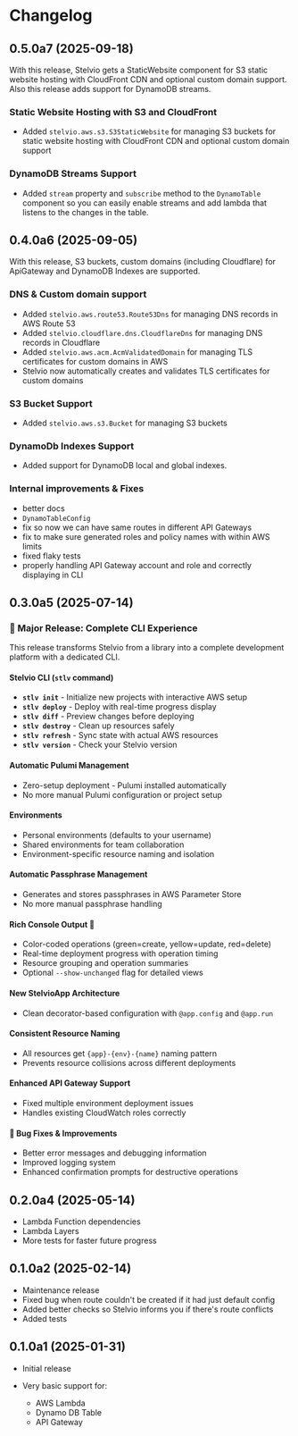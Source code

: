 # Changelog

## 0.5.0a7 (2025-09-18)

With this release, Stelvio gets a StaticWebsite component for S3 static website hosting with CloudFront CDN and optional custom domain support. 
Also this release adds support for DynamoDB streams.

### Static Website Hosting with S3 and CloudFront
- Added `stelvio.aws.s3.S3StaticWebsite` for managing S3 buckets for static website hosting with CloudFront CDN and optional custom domain support

### DynamoDB Streams Support
- Added `stream` property and `subscribe` method to the `DynamoTable` component so you can easily enable streams and add lambda that listens to the 
changes in the table.

## 0.4.0a6 (2025-09-05)

With this release, S3 buckets, custom domains (including Cloudflare) for ApiGateway and DynamoDB Indexes are supported.

### DNS & Custom domain support
- Added `stelvio.aws.route53.Route53Dns` for managing DNS records in AWS Route 53
- Added `stelvio.cloudflare.dns.CloudflareDns` for managing DNS records in Cloudflare
- Added `stelvio.aws.acm.AcmValidatedDomain` for managing TLS certificates for custom domains in AWS
- Stelvio now automatically creates and validates TLS certificates for custom domains

### S3 Bucket Support
- Added `stelvio.aws.s3.Bucket` for managing S3 buckets

### DynamoDb Indexes Support
- Added support for DynamoDB local and global indexes.

### Internal improvements & Fixes
- better docs
- `DynamoTableConfig`
- fix so now we can have same routes in different API Gateways
- fix to make sure generated roles and policy names with within AWS limits
- fixed flaky tests
- properly handling  API Gateway account and role and correctly displaying in CLI 

## 0.3.0a5 (2025-07-14)

### 🎉 Major Release: Complete CLI Experience

This release transforms Stelvio from a library into a complete development 
platform with a dedicated CLI.

#### Stelvio CLI (`stlv` command)

- **`stlv init`** - Initialize new projects with interactive AWS setup
- **`stlv deploy`** - Deploy with real-time progress display
- **`stlv diff`** - Preview changes before deploying  
- **`stlv destroy`** - Clean up resources safely
- **`stlv refresh`** - Sync state with actual AWS resources
- **`stlv version`** - Check your Stelvio version

#### Automatic Pulumi Management

- Zero-setup deployment - Pulumi installed automatically
- No more manual Pulumi configuration or project setup

#### Environments

- Personal environments (defaults to your username)
- Shared environments for team collaboration
- Environment-specific resource naming and isolation

#### Automatic Passphrase Management

- Generates and stores passphrases in AWS Parameter Store
- No more manual passphrase handling

#### Rich Console Output 🎨

- Color-coded operations (green=create, yellow=update, red=delete)
- Real-time deployment progress with operation timing
- Resource grouping and operation summaries
- Optional `--show-unchanged` flag for detailed views


#### New StelvioApp Architecture

- Clean decorator-based configuration with `@app.config` and `@app.run`

#### Consistent Resource Naming

- All resources get `{app}-{env}-{name}` naming pattern
- Prevents resource collisions across different deployments

#### Enhanced API Gateway Support

- Fixed multiple environment deployment issues
- Handles existing CloudWatch roles correctly

#### 🐛 Bug Fixes & Improvements

- Better error messages and debugging information
- Improved logging system
- Enhanced confirmation prompts for destructive operations

## 0.2.0a4 (2025-05-14)

- Lambda Function dependencies
- Lambda Layers
- More tests for faster future progress

## 0.1.0a2 (2025-02-14)

- Maintenance release
- Fixed bug when route couldn't be created if it had just default config
- Added better checks so Stelvio informs you if there's route conflicts
- Added tests



## 0.1.0a1 (2025-01-31)

- Initial release
- Very basic support for:

    - AWS Lambda
    - Dynamo DB Table
    - API Gateway
